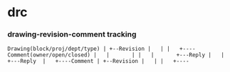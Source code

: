 # drc
### drawing-revision-comment tracking

`Drawing(block/proj/dept/type)
    |
    +--Revision
    |   |
    |   +----Comment(owner/open/closed)
    |   |       |
    |   |       +---Reply
    |   |       +---Reply 
    |   +----Comment
    |
    +--Revision
    |   |
    |   +----`
